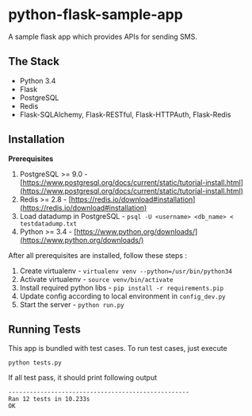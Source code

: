 python-flask-sample-app
===================
A sample flask app which provides APIs for sending SMS.

The Stack
-------
 - Python 3.4
 - Flask
 - PostgreSQL
 - Redis
 - Flask-SQLAlchemy, Flask-RESTful, Flask-HTTPAuth, Flask-Redis

Installation
------------
**Prerequisites**

 1. PostgreSQL >= 9.0 - [https://www.postgresql.org/docs/current/static/tutorial-install.html](https://www.postgresql.org/docs/current/static/tutorial-install.html)
 2. Redis >= 2.8 - [https://redis.io/download#installation](https://redis.io/download#installation)
 3. Load datadump in PostgreSQL - `psql -U <username> <db_name> < testdatadump.txt`
 4. Python >= 3.4 - [https://www.python.org/downloads/](https://www.python.org/downloads/)

After all prerequisites are installed, follow these steps : 

 1. Create virtualenv - `virtualenv venv --python=/usr/bin/python34`
 2. Activate virtualenv - `source venv/bin/activate`
 2. Install required python libs - `pip install -r requirements.pip`
 3. Update config according to local environment in `config_dev.py`
 4. Start the server - `python run.py`

Running Tests
-------------
This app is bundled with test cases. To run test cases, just execute 

    python tests.py

If all test pass, it should print following output

    ---------------------------------------------------
    Ran 12 tests in 10.233s
    OK

